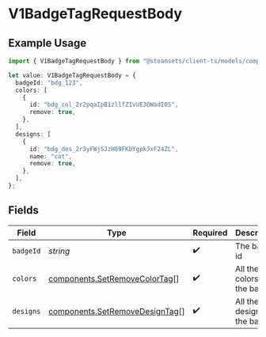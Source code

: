 # V1BadgeTagRequestBody

## Example Usage

```typescript
import { V1BadgeTagRequestBody } from "@steamsets/client-ts/models/components";

let value: V1BadgeTagRequestBody = {
  badgeId: "bdg_123",
  colors: [
    {
      id: "bdg_col_2r2pqaIpB1zllfZIvUE3OWadIOS",
      remove: true,
    },
  ],
  designs: [
    {
      id: "bdg_des_2r3yFWjSJzH89FKbYgpkJxF24ZL",
      name: "cat",
      remove: true,
    },
  ],
};
```

## Fields

| Field                                                                            | Type                                                                             | Required                                                                         | Description                                                                      | Example                                                                          |
| -------------------------------------------------------------------------------- | -------------------------------------------------------------------------------- | -------------------------------------------------------------------------------- | -------------------------------------------------------------------------------- | -------------------------------------------------------------------------------- |
| `badgeId`                                                                        | *string*                                                                         | :heavy_check_mark:                                                               | The badge id                                                                     | bdg_123                                                                          |
| `colors`                                                                         | [components.SetRemoveColorTag](../../models/components/setremovecolortag.md)[]   | :heavy_check_mark:                                                               | All the colors of the badge                                                      |                                                                                  |
| `designs`                                                                        | [components.SetRemoveDesignTag](../../models/components/setremovedesigntag.md)[] | :heavy_check_mark:                                                               | All the designs of the badge                                                     |                                                                                  |